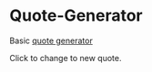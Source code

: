 # Quote-Generator

Basic <a href = 'http://savagewilliam.github.io/Quote-Generator/'> quote generator </a>

Click to change to new quote. 



